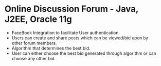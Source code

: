 # Online Discussion Forum - Java, J2EE, Oracle 11g

* FaceBook Integration to facilitate User authentication.
* Users can create and share posts which can be viewed/bid upon by other forum members.
* Algorithm that determines the best bid.
* User can either choose the best bid generated through algorithm or can choose any other bid.
